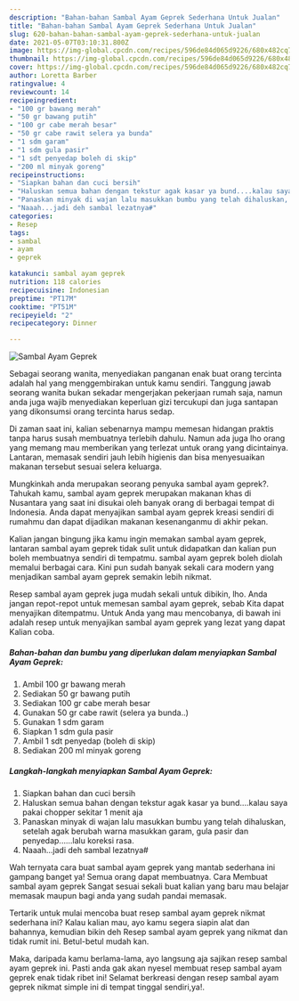 ```yaml
---
description: "Bahan-bahan Sambal Ayam Geprek Sederhana Untuk Jualan"
title: "Bahan-bahan Sambal Ayam Geprek Sederhana Untuk Jualan"
slug: 620-bahan-bahan-sambal-ayam-geprek-sederhana-untuk-jualan
date: 2021-05-07T03:10:31.800Z
image: https://img-global.cpcdn.com/recipes/596de84d065d9226/680x482cq70/sambal-ayam-geprek-foto-resep-utama.jpg
thumbnail: https://img-global.cpcdn.com/recipes/596de84d065d9226/680x482cq70/sambal-ayam-geprek-foto-resep-utama.jpg
cover: https://img-global.cpcdn.com/recipes/596de84d065d9226/680x482cq70/sambal-ayam-geprek-foto-resep-utama.jpg
author: Loretta Barber
ratingvalue: 4
reviewcount: 14
recipeingredient:
- "100 gr bawang merah"
- "50 gr bawang putih"
- "100 gr cabe merah besar"
- "50 gr cabe rawit selera ya bunda"
- "1 sdm garam"
- "1 sdm gula pasir"
- "1 sdt penyedap boleh di skip"
- "200 ml minyak goreng"
recipeinstructions:
- "Siapkan bahan dan cuci bersih"
- "Haluskan semua bahan dengan tekstur agak kasar ya bund....kalau saya pakai chopper sekitar 1 menit aja"
- "Panaskan minyak di wajan lalu masukkan bumbu yang telah dihaluskan, setelah agak berubah warna masukkan garam, gula pasir dan penyedap......lalu koreksi rasa."
- "Naaah...jadi deh sambal lezatnya#"
categories:
- Resep
tags:
- sambal
- ayam
- geprek

katakunci: sambal ayam geprek 
nutrition: 118 calories
recipecuisine: Indonesian
preptime: "PT17M"
cooktime: "PT51M"
recipeyield: "2"
recipecategory: Dinner

---
```



![Sambal Ayam Geprek](https://img-global.cpcdn.com/recipes/596de84d065d9226/680x482cq70/sambal-ayam-geprek-foto-resep-utama.jpg)

Sebagai seorang wanita, menyediakan panganan enak buat orang tercinta adalah hal yang menggembirakan untuk kamu sendiri. Tanggung jawab seorang  wanita bukan sekadar mengerjakan pekerjaan rumah saja, namun anda juga wajib menyediakan keperluan gizi tercukupi dan juga santapan yang dikonsumsi orang tercinta harus sedap.

Di zaman  saat ini, kalian sebenarnya mampu memesan hidangan praktis tanpa harus susah membuatnya terlebih dahulu. Namun ada juga lho orang yang memang mau memberikan yang terlezat untuk orang yang dicintainya. Lantaran, memasak sendiri jauh lebih higienis dan bisa menyesuaikan makanan tersebut sesuai selera keluarga. 



Mungkinkah anda merupakan seorang penyuka sambal ayam geprek?. Tahukah kamu, sambal ayam geprek merupakan makanan khas di Nusantara yang saat ini disukai oleh banyak orang di berbagai tempat di Indonesia. Anda dapat menyajikan sambal ayam geprek kreasi sendiri di rumahmu dan dapat dijadikan makanan kesenanganmu di akhir pekan.

Kalian jangan bingung jika kamu ingin memakan sambal ayam geprek, lantaran sambal ayam geprek tidak sulit untuk didapatkan dan kalian pun boleh membuatnya sendiri di tempatmu. sambal ayam geprek boleh diolah memalui berbagai cara. Kini pun sudah banyak sekali cara modern yang menjadikan sambal ayam geprek semakin lebih nikmat.

Resep sambal ayam geprek juga mudah sekali untuk dibikin, lho. Anda jangan repot-repot untuk memesan sambal ayam geprek, sebab Kita dapat menyajikan ditempatmu. Untuk Anda yang mau mencobanya, di bawah ini adalah resep untuk menyajikan sambal ayam geprek yang lezat yang dapat Kalian coba.

<!--inarticleads1-->

##### Bahan-bahan dan bumbu yang diperlukan dalam menyiapkan Sambal Ayam Geprek:

1. Ambil 100 gr bawang merah
1. Sediakan 50 gr bawang putih
1. Sediakan 100 gr cabe merah besar
1. Gunakan 50 gr cabe rawit (selera ya bunda..)
1. Gunakan 1 sdm garam
1. Siapkan 1 sdm gula pasir
1. Ambil 1 sdt penyedap (boleh di skip)
1. Sediakan 200 ml minyak goreng




<!--inarticleads2-->

##### Langkah-langkah menyiapkan Sambal Ayam Geprek:

1. Siapkan bahan dan cuci bersih
1. Haluskan semua bahan dengan tekstur agak kasar ya bund....kalau saya pakai chopper sekitar 1 menit aja
1. Panaskan minyak di wajan lalu masukkan bumbu yang telah dihaluskan, setelah agak berubah warna masukkan garam, gula pasir dan penyedap......lalu koreksi rasa.
1. Naaah...jadi deh sambal lezatnya#




Wah ternyata cara buat sambal ayam geprek yang mantab sederhana ini gampang banget ya! Semua orang dapat membuatnya. Cara Membuat sambal ayam geprek Sangat sesuai sekali buat kalian yang baru mau belajar memasak maupun bagi anda yang sudah pandai memasak.

Tertarik untuk mulai mencoba buat resep sambal ayam geprek nikmat sederhana ini? Kalau kalian mau, ayo kamu segera siapin alat dan bahannya, kemudian bikin deh Resep sambal ayam geprek yang nikmat dan tidak rumit ini. Betul-betul mudah kan. 

Maka, daripada kamu berlama-lama, ayo langsung aja sajikan resep sambal ayam geprek ini. Pasti anda gak akan nyesel membuat resep sambal ayam geprek enak tidak ribet ini! Selamat berkreasi dengan resep sambal ayam geprek nikmat simple ini di tempat tinggal sendiri,ya!.

